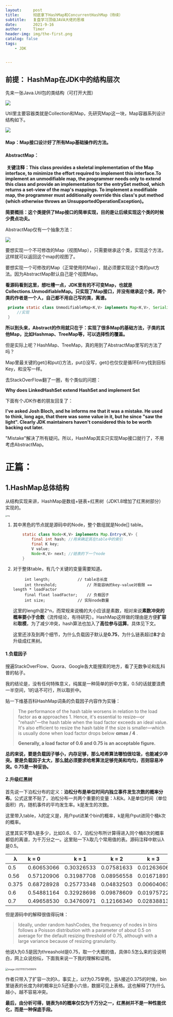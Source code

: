 ```yaml
---
layout:     post
title:      彻底拿下HashMap和ConcurrentHashMap（待续）
subtitle:   复盘学习顶级JAVA大佬的思维
date:       2021-9-16
author:     Timer
header-img: img/the-first.png
catalog: false
tags:
    - JDK


---
```


## 前提： HashMap在JDK中的结构层次

先来一张Java.Util包的类结构（可打开大图）

![](https://gitee.com/timerizaya/timer-pic/raw/master/img/Package%20util.png)

Util里主要容器类就是Collection和Map，先研究Map这一块，Map容器系列设计结构如下。

![](https://gitee.com/timerizaya/timer-pic/raw/master/img/20210916153537.png)

#### Map：Map接口设计好了所有Map基础操作的方法。

#### AbstractMap：

​    **关键注释：This class provides a skeletal implementation of the Map interface, to minimize the effort required to implement this interface.To implement an unmodifiable map, the programmer needs only to extend this class and provide an implementation for the entrySet method, which returns a set-view of the map's mappings.  To implement a modifiable map, the programmer must additionally override this class's put method (which otherwise throws an UnsupportedOperationException)。**

**简要概括：这个类提供了Map接口的简单实现，目的是让后续实现这个类的时候少费点功夫。**

AbstractMap仅有一个抽象方法：

![](https://gitee.com/timerizaya/timer-pic/raw/master/img/20210916162353.png)

要想实现一个不可修改的Map（视图Map），只需要继承这个类，实现这个方法，这样就可以返回这个map的视图了。

要想实现一个可修改的Map（正常使用的Map），就必须要实现这个类的put方法。因为AbstractMap默认自己是个视图Map。



**看源码看到这里，想吐槽一点，JDK里有的不可变Map，也就是Collections.UnmodifiableMap。只实现了Map接口，并没有继承这个类，两个类的作者是一个人，自己都不用自己写的类，离谱。**

```java
 private static class UnmodifiableMap<K,V> implements Map<K,V>, Serializable {
     //实现
 }
```

**所以到头来，Abstract的作用就只在于：实现了很多Map的基础方法，子类的其他Map，比如Hashmap、TreeMap等，可以选择性的覆盖。** 

但是实际上呢？HashMap、TreeMap，真的用到了AbstractMap里写的方法了吗？

Map里最关键的get()和put()方法，put()没写，get()也仅仅是循环Entry找到目标Key，和没写一样。

去StackOverFlow翻了一圈，有个类似的问题：

**Why does LinkedHashSet<E> extend HashSet<e> and implement Set<E>**

下面有个JDK作者的朋友回复了：

**I've asked Josh Bloch, and he informs me that it was a mistake. He used to think, long ago, that there was some value in it, but he since "saw the light". Clearly JDK maintainers haven't considered this to be worth backing out later.**

"Mistake"解决了所有疑问。所以，HashMap其实只实现Map接口就行了，不用考虑AbstractMap。   



# 正篇：

## 1.HashMap总体结构

从结构实现来讲，HashMap是数组+链表+红黑树（JDK1.8增加了红黑树部分）实现的。

<img src="https://awps-assets.meituan.net/mit-x/blog-images-bundle-2016/e4a19398.png" alt="img" style="zoom: 33%;" /> 

1. 其中黑色的节点就是源码中的Node，整个数组就是Node[] table。

   ```java
       static class Node<K,V> implements Map.Entry<K,V> {
           final int hash; //用来确定其在table中的索引
           final K key;
           V value;
           Node<K,V> next; //链表的下一个node
       }
   ```

2. 对于整体table，有几个关键的变量需要知道。

   ```
        int length;			   // table总长度
        int threshold;             // 所能容纳的key-value对极限 == length * loadFactor
        final float loadFactor;    // 负载因子
        int size;  			   // 实际node数量
   ```

   这里的length是2^n，而常规来说桶的大小应该是素数，相对来说**素数冲突的概率要小于合数**（流传结论，有待研究）。HashMap这样做的理由是方便**扩容**和**取模**，为了减少冲突，hash算法也加入了**高位参与运算**。具体见下文。

   这里还涉及到两个细节，为什么负载因子默认是**0.75**，为什么链表超过**8**才会升级成红黑树。


#### 1.负载因子

搜遍StackOverFlow、Quora、Google各大能搜索的地方，看了无数争论和乱科普的帖子。

我的结论是，没有任何特殊意义，纯属是一种简单的折中方案，0.5的话就要浪费一半空间，1的话不可行，所以取折中。

贴一下维基百科HashMap词条的负载因子内容作为实锤：

> The performance of the hash table worsens in relation to the load factor as **α** approaches 1. Hence, it's essential to resize—or "rehash"—the hash table when the load factor exceeds an ideal value. It's also efficient to resize the hash table if the size is smaller—which is usually done when load factor drops below **αmax / 4** .
>
> **Generally, a load factor of 0.6 and 0.75 is an acceptable figure.**

**总的来说，要是负载因子够小，内存足够，那么哈希算法哪怕很垃圾，也能减少冲突。要是负载因子太大，那么就必须要求哈希算法足够完美和均匀，否则容易冲突。0.75是一种妥协。**  



#### 2.升级红黑树

首先说一下泊松分布的定义：**泊松分布是单位时间内独立事件发生次数的概率分布**。公式这里不贴了，泊松分布一共两个重要的变量：λ和k。λ是单位时间（单位面积）内，随机事件的平均发生率。k是发生的次数。

这里带入table，λ的定义是，用户put进某个bin的概率，k是用户put进同个桶k次的概率。

这里其实不管λ是多少，比如0.6、0.7，泊松分布所计算得进入同个桶8次的概率都低的离谱，为千万分之一。这里贴一下λ取几个常用值的表。源码注释中默认λ是0.5。

| λ     | k = 0      | k = 1      | k = 2      | k = 3      | k = 4      | k = 5      | k = 6      | k = 7      | k = 8      |
| ----- | :--------- | ---------- | ---------- | ---------- | ---------- | ---------- | ---------- | ---------- | ---------- |
| 0.5   | 0.60653066 | 0.30326533 | 0.07581633 | 0.01263606 | 0.00157951 | 0.00015795 | 0.00001316 | 0.00000094 | 0.00000006 |
| 0.56  | 0.57120906 | 0.31987708 | 0.08956558 | 0.01671891 | 0.00234065 | 0.00026215 | 0.00002447 | 0.00000196 | 0.00000014 |
| 0.375 | 0.68728928 | 0.25773348 | 0.04832503 | 0.00604063 | 0.00056631 | 0.00004247 | 0.00000266 | 0.00000014 | 0.00000001 |
| 0.6   | 0.54881164 | 0.32928698 | 0.09878609 | 0.01975722 | 0.00296358 | 0.00035563 | 0.00003556 | 0.00000305 | 0.00000023 |
| 0.7   | 0.49658530 | 0.34760971 | 0.12166340 | 0.02838813 | 0.00496792 | 0.00069551 | 0.00008114 | 0.00000811 | 0.00000071 |

但是源码中的解释很值得玩味：

> Ideally, under random hashCodes, the frequency of nodes in bins follows a Poisson distribution with a parameter of about 0.5 on average for the default resizing threshold of 0.75, although with a large variance because of resizing granularity.

他说λ为0.5是因为threashold是0.75，取一个大概的值，具体0.5怎么来的没说明白，网上众说纷纭，下面我来说一下我的理解和证明。

​                                          <img src="https://gitee.com/timerizaya/timer-pic/raw/master/img/image-20211115173459974.png" alt="image-20211115173459974" style="zoom: 50%;" /> 

作者只带入了扩容一次的λ，事实上，以f为0.75举例，当λ接近0.375的时候，bin里链表的长度为8的概率比0.5还要小六倍，数据可见上表格。这也解释了f为什么越小，越不容易冲突。

**最后，由分析可得，链表为8的概率仅仅为千万分之一，红黑树并不是一种性能优化，而是一种保底手段。**































